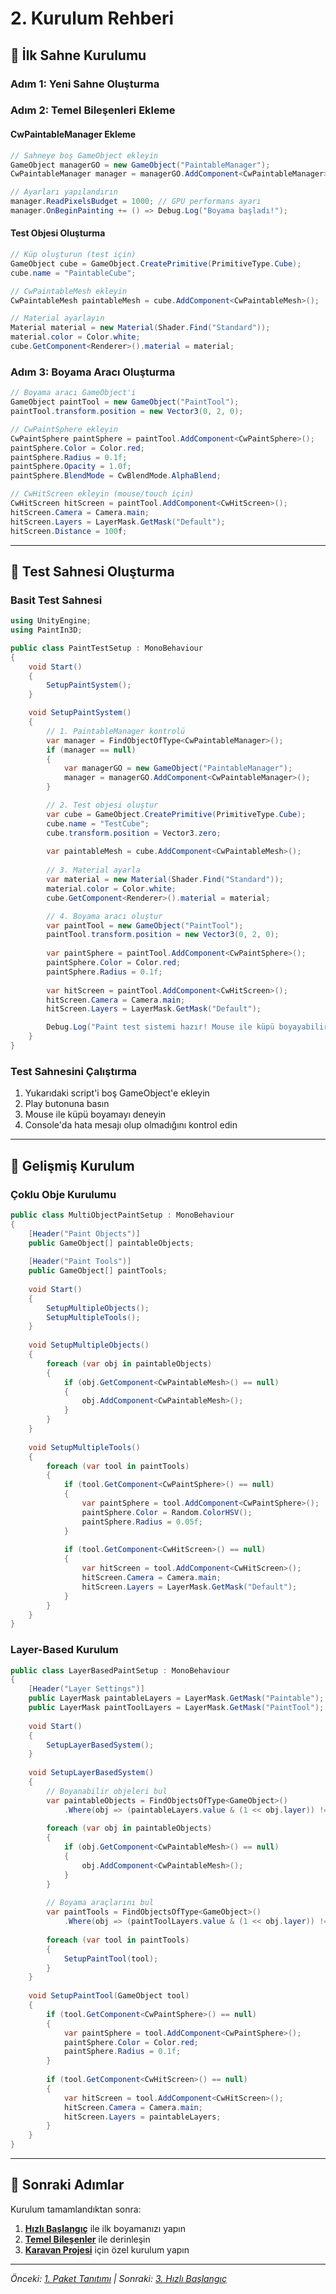 # 2. Kurulum Rehberi

## 🎯 İlk Sahne Kurulumu

### Adım 1: Yeni Sahne Oluşturma

### Adım 2: Temel Bileşenleri Ekleme

#### CwPaintableManager Ekleme
```csharp
// Sahneye boş GameObject ekleyin
GameObject managerGO = new GameObject("PaintableManager");
CwPaintableManager manager = managerGO.AddComponent<CwPaintableManager>();

// Ayarları yapılandırın
manager.ReadPixelsBudget = 1000; // GPU performans ayarı
manager.OnBeginPainting += () => Debug.Log("Boyama başladı!");
```

#### Test Objesi Oluşturma
```csharp
// Küp oluşturun (test için)
GameObject cube = GameObject.CreatePrimitive(PrimitiveType.Cube);
cube.name = "PaintableCube";

// CwPaintableMesh ekleyin
CwPaintableMesh paintableMesh = cube.AddComponent<CwPaintableMesh>();

// Material ayarlayın
Material material = new Material(Shader.Find("Standard"));
material.color = Color.white;
cube.GetComponent<Renderer>().material = material;
```

### Adım 3: Boyama Aracı Oluşturma
```csharp
// Boyama aracı GameObject'i
GameObject paintTool = new GameObject("PaintTool");
paintTool.transform.position = new Vector3(0, 2, 0);

// CwPaintSphere ekleyin
CwPaintSphere paintSphere = paintTool.AddComponent<CwPaintSphere>();
paintSphere.Color = Color.red;
paintSphere.Radius = 0.1f;
paintSphere.Opacity = 1.0f;
paintSphere.BlendMode = CwBlendMode.AlphaBlend;

// CwHitScreen ekleyin (mouse/touch için)
CwHitScreen hitScreen = paintTool.AddComponent<CwHitScreen>();
hitScreen.Camera = Camera.main;
hitScreen.Layers = LayerMask.GetMask("Default");
hitScreen.Distance = 100f;
```

---

## 🧪 Test Sahnesi Oluşturma

### Basit Test Sahnesi
```csharp
using UnityEngine;
using PaintIn3D;

public class PaintTestSetup : MonoBehaviour
{
    void Start()
    {
        SetupPaintSystem();
    }

    void SetupPaintSystem()
    {
        // 1. PaintableManager kontrolü
        var manager = FindObjectOfType<CwPaintableManager>();
        if (manager == null)
        {
            var managerGO = new GameObject("PaintableManager");
            manager = managerGO.AddComponent<CwPaintableManager>();
        }

        // 2. Test objesi oluştur
        var cube = GameObject.CreatePrimitive(PrimitiveType.Cube);
        cube.name = "TestCube";
        cube.transform.position = Vector3.zero;
        
        var paintableMesh = cube.AddComponent<CwPaintableMesh>();
        
        // 3. Material ayarla
        var material = new Material(Shader.Find("Standard"));
        material.color = Color.white;
        cube.GetComponent<Renderer>().material = material;

        // 4. Boyama aracı oluştur
        var paintTool = new GameObject("PaintTool");
        paintTool.transform.position = new Vector3(0, 2, 0);
        
        var paintSphere = paintTool.AddComponent<CwPaintSphere>();
        paintSphere.Color = Color.red;
        paintSphere.Radius = 0.1f;
        
        var hitScreen = paintTool.AddComponent<CwHitScreen>();
        hitScreen.Camera = Camera.main;
        hitScreen.Layers = LayerMask.GetMask("Default");

        Debug.Log("Paint test sistemi hazır! Mouse ile küpü boyayabilirsiniz.");
    }
}
```

### Test Sahnesini Çalıştırma
1. Yukarıdaki script'i boş GameObject'e ekleyin
2. Play butonuna basın
3. Mouse ile küpü boyamayı deneyin
4. Console'da hata mesajı olup olmadığını kontrol edin

---

## 🔧 Gelişmiş Kurulum

### Çoklu Obje Kurulumu
```csharp
public class MultiObjectPaintSetup : MonoBehaviour
{
    [Header("Paint Objects")]
    public GameObject[] paintableObjects;
    
    [Header("Paint Tools")]
    public GameObject[] paintTools;
    
    void Start()
    {
        SetupMultipleObjects();
        SetupMultipleTools();
    }
    
    void SetupMultipleObjects()
    {
        foreach (var obj in paintableObjects)
        {
            if (obj.GetComponent<CwPaintableMesh>() == null)
            {
                obj.AddComponent<CwPaintableMesh>();
            }
        }
    }
    
    void SetupMultipleTools()
    {
        foreach (var tool in paintTools)
        {
            if (tool.GetComponent<CwPaintSphere>() == null)
            {
                var paintSphere = tool.AddComponent<CwPaintSphere>();
                paintSphere.Color = Random.ColorHSV();
                paintSphere.Radius = 0.05f;
            }
            
            if (tool.GetComponent<CwHitScreen>() == null)
            {
                var hitScreen = tool.AddComponent<CwHitScreen>();
                hitScreen.Camera = Camera.main;
                hitScreen.Layers = LayerMask.GetMask("Default");
            }
        }
    }
}
```

### Layer-Based Kurulum
```csharp
public class LayerBasedPaintSetup : MonoBehaviour
{
    [Header("Layer Settings")]
    public LayerMask paintableLayers = LayerMask.GetMask("Paintable");
    public LayerMask paintToolLayers = LayerMask.GetMask("PaintTool");
    
    void Start()
    {
        SetupLayerBasedSystem();
    }
    
    void SetupLayerBasedSystem()
    {
        // Boyanabilir objeleri bul
        var paintableObjects = FindObjectsOfType<GameObject>()
            .Where(obj => (paintableLayers.value & (1 << obj.layer)) != 0);
            
        foreach (var obj in paintableObjects)
        {
            if (obj.GetComponent<CwPaintableMesh>() == null)
            {
                obj.AddComponent<CwPaintableMesh>();
            }
        }
        
        // Boyama araçlarını bul
        var paintTools = FindObjectsOfType<GameObject>()
            .Where(obj => (paintToolLayers.value & (1 << obj.layer)) != 0);
            
        foreach (var tool in paintTools)
        {
            SetupPaintTool(tool);
        }
    }
    
    void SetupPaintTool(GameObject tool)
    {
        if (tool.GetComponent<CwPaintSphere>() == null)
        {
            var paintSphere = tool.AddComponent<CwPaintSphere>();
            paintSphere.Color = Color.red;
            paintSphere.Radius = 0.1f;
        }
        
        if (tool.GetComponent<CwHitScreen>() == null)
        {
            var hitScreen = tool.AddComponent<CwHitScreen>();
            hitScreen.Camera = Camera.main;
            hitScreen.Layers = paintableLayers;
        }
    }
}
```

---

## 🎯 Sonraki Adımlar

Kurulum tamamlandıktan sonra:

1. **[Hızlı Başlangıç](hizli-baslangic.md)** ile ilk boyamanızı yapın
2. **[Temel Bileşenler](temel-bilesenler/paintcore.md)** ile derinleşin
3. **[Karavan Projesi](karavan-projesi/proje-kurulumu.md)** için özel kurulum yapın

---

*Önceki: [1. Paket Tanıtımı](paket-tanitimi.md) | Sonraki: [3. Hızlı Başlangıç](hizli-baslangic.md)*

